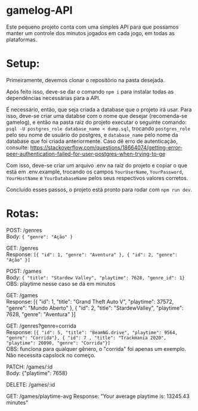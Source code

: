 # gamelog-API

Este pequeno projeto conta com uma simples API para que possamos manter um controle dos minutos jogados em cada jogo, em todas as plataformas.

# Setup:

Primeiramente, devemos clonar o repositório na pasta desejada.

Após feito isso, deve-se dar o comando `npm i` para instalar todas as dependências necessárias para a API.

É necessário, então, que seja criada a database que o projeto irá usar. Para isso, deve-se criar uma databse com o nome que desejar (recomenda-se gamelog), e então na pasta raiz do projeto executar o seguinte comando: `psql -U postgres_role database_name < dump.sql`, trocando `postgres_role` pelo seu nome de usuário do postgres, e `database_name` pelo nome da database que foi criada anteriormente. Caso dê erro de autenticação, consulte: https://stackoverflow.com/questions/18664074/getting-error-peer-authentication-failed-for-user-postgres-when-trying-to-ge

Com isso, deve-se criar um arquivo .env na raiz do projeto e copiar o que está em .env.example, trocando os campos `YourUserName`, `YourPassword`, `YourHostName` e `YourDatabaseName` pelos seus respectivos valores corretos.

Concluído esses passos, o projeto está pronto para rodar com `npm run dev`.

# Rotas:

POST: /genres </br>
Body: `{ "genre": "Ação" }`

GET: /genres </br>
Response: `[{ "id": 1, "genre": "Aventura" }, { "id": 2, "genre": "Ação" }]`

POST: /games </br>
Body: `{ "title": "Stardew Valley", "playtime": 7628, "genre_id": 1}` </br>
OBS: playtime nesse caso se dá em minutos

GET: /games </br>
Response: [{ "id": 1, "title": "Grand Theft Auto V", "playtime": 37572, "genre": "Mundo Aberto" }, { "id": 2, "title": "StardewValley", "playtime": 7628, "genre": "Aventura" }]

GET: /genres?genre=corrida </br>
Response: `[{ "id": 5, "title": "BeamNG.drive", "playtime": 9564, "genre": "Corrida"}, { "id": 7 , "title": "Trackmania 2020", "playtime": 20090, "genre": "Corrida"}]` </br>
OBS: funciona para qualquer gênero, o "corrida" foi apenas um exemplo. Não necessita capslock no começo.

PATCH: /games/:id </br>
Body: {"playtime": 7658}

DELETE: /games/:id </br>

GET: /games/playtime-avg
Response: "Your average playtime is: 13245.43 minutes"
